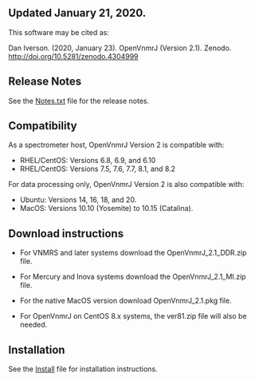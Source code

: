 ## Updated January 21, 2020.
This software may be cited as:

Dan Iverson. (2020, January 23). OpenVnmrJ (Version 2.1). Zenodo. http://doi.org/10.5281/zenodo.4304999

## Release Notes
See the [Notes.txt](../../blob/master/Notes.txt) file for the release notes.

## Compatibility
As a spectrometer host, OpenVnmrJ Version 2 is compatible with:
- RHEL/CentOS: Versions 6.8, 6.9, and 6.10
- RHEL/CentOS: Versions 7.5, 7.6, 7.7, 8.1, and 8.2

For data processing only, OpenVnmrJ Version 2 is also compatible with:
- Ubuntu: Versions 14, 16, 18, and 20.
- MacOS: Versions 10.10 (Yosemite) to 10.15 (Catalina).

## Download instructions
- For VNMRS and later systems download the OpenVnmrJ_2.1_DDR.zip file.
- For Mercury and Inova systems download the OpenVnmrJ_2.1_MI.zip file.
- For the native MacOS version download OpenVnmrJ_2.1.pkg file.

- For OpenVnmrJ on CentOS 8.x systems, the ver81.zip file will also be needed.

## Installation
See the [Install](../../blob/master/Install.md) file for installation instructions.

